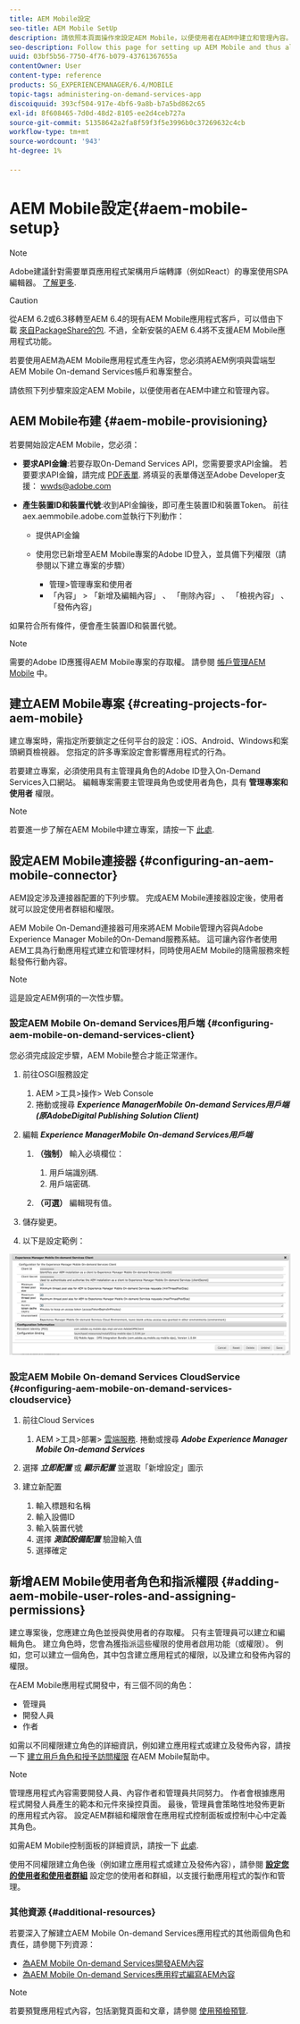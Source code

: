 ```yaml
---
title: AEM Mobile設定
seo-title: AEM Mobile SetUp
description: 請依照本頁面操作來設定AEM Mobile，以便使用者在AEM中建立和管理內容。 本頁提供將AEM例項與雲端AEM Mobile On-demand Services帳戶及專案整合的相關資訊。
seo-description: Follow this page for setting up AEM Mobile and thus allowing the user to create and manage the content within AEM. This page provides information on integrating the AEM instance with the cloud-based AEM Mobile On-Demand Services account and project(s).
uuid: 03bf5b56-7750-4f76-b079-43761367655a
contentOwner: User
content-type: reference
products: SG_EXPERIENCEMANAGER/6.4/MOBILE
topic-tags: administering-on-demand-services-app
discoiquuid: 393cf504-917e-4bf6-9a8b-b7a5bd862c65
exl-id: 8f608465-7d0d-48d2-8105-ee2d4ceb727a
source-git-commit: 51358642a2fa8f59f3f5e3996b0c37269632c4cb
workflow-type: tm+mt
source-wordcount: '943'
ht-degree: 1%

---
```


# AEM Mobile設定{#aem-mobile-setup}

>[!NOTE]
>
>Adobe建議針對需要單頁應用程式架構用戶端轉譯（例如React）的專案使用SPA編輯器。 [了解更多](/help/sites-developing/spa-overview.md).

>[!CAUTION]
>
>從AEM 6.2或6.3移轉至AEM 6.4的現有AEM Mobile應用程式客戶，可以借由下載 [來自PackageShare的包](https://www.adobeaemcloud.com/content/marketplace/marketplaceProxy.html?packagePath=/content/companies/public/adobe/packages/cq640/compatpack/aem-mobile-package). 不過，全新安裝的AEM 6.4將不支援AEM Mobile應用程式功能。

若要使用AEM為AEM Mobile應用程式產生內容，您必須將AEM例項與雲端型AEM Mobile On-demand Services帳戶和專案整合。

請依照下列步驟來設定AEM Mobile，以便使用者在AEM中建立和管理內容。

## AEM Mobile布建 {#aem-mobile-provisioning}

若要開始設定AEM Mobile，您必須：

* **要求API金鑰**:若要存取On-Demand Services API，您需要要求API金鑰。 若要要求API金鑰，請完成 [PDF表單](https://helpx.adobe.com/digital-publishing-solution/help/integrating-dps.html). 將填妥的表單傳送至Adobe Developer支援： [wwds@adobe.com](mailto:wwds@adobe.com)

* **產生裝置ID和裝置代號**:收到API金鑰後，即可產生裝置ID和裝置Token。 前往aex.aemmobile.adobe.com並執行下列動作：

   * 提供API金鑰
   * 使用您已新增至AEM Mobile專案的Adobe ID登入，並具備下列權限（請參閱以下建立專案的步驟）

      * 管理>管理專案和使用者
      * 「內容」 > 「新增及編輯內容」 、 「刪除內容」 、 「檢視內容」 、 「發佈內容」

如果符合所有條件，便會產生裝置ID和裝置代號。

>[!NOTE]
>
>需要的Adobe ID應獲得AEM Mobile專案的存取權。 請參閱 [帳戶管理AEM Mobile](https://helpx.adobe.com/digital-publishing-solution/help/account-admin-dps.html) 中。

## 建立AEM Mobile專案 {#creating-projects-for-aem-mobile}

建立專案時，需指定所要鎖定之任何平台的設定：iOS、Android、Windows和案頭網頁檢視器。 您指定的許多專案設定會影響應用程式的行為。

若要建立專案，必須使用具有主管理員角色的Adobe ID登入On-Demand Services入口網站。 編輯專案需要主管理員角色或使用者角色，具有 **管理專案和使用者** 權限。

>[!NOTE]
>
>若要進一步了解在AEM Mobile中建立專案，請按一下 [此處](https://helpx.adobe.com/digital-publishing-solution/help/creating-projects.html).

## 設定AEM Mobile連接器 {#configuring-an-aem-mobile-connector}

AEM設定涉及連接器配置的下列步驟。 完成AEM Mobile連接器設定後，使用者就可以設定使用者群組和權限。

AEM Mobile On-Demand連接器可用來將AEM Mobile管理內容與Adobe Experience Manager Mobile的On-Demand服務系結。 這可讓內容作者使用AEM工具為行動應用程式建立和管理材料，同時使用AEM Mobile的隨需服務來輕鬆發佈行動內容。

>[!NOTE]
>
>這是設定AEM例項的一次性步驟。

### 設定AEM Mobile On-demand Services用戶端 {#configuring-aem-mobile-on-demand-services-client}

您必須完成設定步驟，AEM Mobile整合才能正常運作。

1. 前往OSGI服務設定

   1. AEM >工具>操作> Web Console
   1. 捲動或搜尋 ***Experience ManagerMobile On-demand Services用戶端(原AdobeDigital Publishing Solution Client)***

1. 編輯 ***Experience ManagerMobile On-demand Services用戶端***

   1. **（強制）** 輸入必填欄位：

      1. 用戶端識別碼.
      1. 用戶端密碼.
   1. **（可選）** 編輯現有值。


1. 儲存變更。
1. 以下是設定範例：

![chlimage_1-53](assets/chlimage_1-53.png)

### 設定AEM Mobile On-demand Services CloudService {#configuring-aem-mobile-on-demand-services-cloudservice}

1. 前往Cloud Services

   1. AEM >工具>部署> [雲端服務](http://localhost:4502/libs/cq/core/content/tools/cloudservices.html). 捲動或搜尋 ***Adobe Experience Manager Mobile On-demand Services***

1. 選擇 ***立即配置*** 或 ***顯示配置*** 並選取「新增設定」圖示

1. 建立新配置

   1. 輸入標題和名稱
   1. 輸入設備ID
   1. 輸入裝置代號
   1. 選擇 ***測試設備配置*** 驗證輸入值
   1. 選擇確定

## 新增AEM Mobile使用者角色和指派權限 {#adding-aem-mobile-user-roles-and-assigning-permissions}

建立專案後，您應建立角色並授與使用者的存取權。 只有主管理員可以建立和編輯角色。 建立角色時，您會為獲指派這些權限的使用者啟用功能（或權限）。 例如，您可以建立一個角色，其中包含建立應用程式的權限，以及建立和發佈內容的權限。

在AEM Mobile應用程式開發中，有三個不同的角色：

* 管理員
* 開發人員
* 作者

如需以不同權限建立角色的詳細資訊，例如建立應用程式或建立及發佈內容，請按一下 [建立用戶角色和授予訪問權限](https://helpx.adobe.com/digital-publishing-solution/help/account-admin-dps.html) 在AEM Mobile幫助中。

>[!NOTE]
>
>管理應用程式內容需要開發人員、內容作者和管理員共同努力。 作者會根據應用程式開發人員產生的範本和元件來操控頁面。 最後，管理員會策略性地發佈更新的應用程式內容。 設定AEM群組和權限會在應用程式控制面板或控制中心中定義其角色。
>
>如需AEM Mobile控制面板的詳細資訊，請按一下 [此處](/help/mobile/mobile-apps-ondemand-application-dashboard.md).

使用不同權限建立角色後（例如建立應用程式或建立及發佈內容），請參閱 [**設定您的使用者和使用者群組**](/help/mobile/aem-mobile-configure-users.md) 設定您的使用者和群組，以支援行動應用程式的製作和管理。

### 其他資源 {#additional-resources}

若要深入了解建立AEM Mobile On-demand Services應用程式的其他兩個角色和責任，請參閱下列資源：

* [為AEM Mobile On-demand Services開發AEM內容](/help/mobile/aem-mobile-on-demand.md)
* [為AEM Mobile On-demand Services應用程式編寫AEM內容](/help/mobile/mobile-apps-ondemand.md)

>[!NOTE]
>
>若要預覽應用程式內容，包括瀏覽頁面和文章，請參閱 [使用預檢預覽](/help/mobile/aem-mobile-manage-ondemand-services.md).
